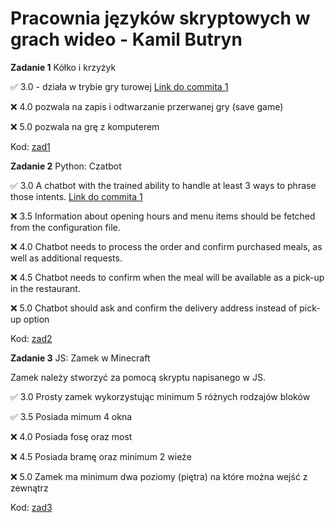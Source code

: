 # Pracownia języków skryptowych w grach wideo - Kamil Butryn

**Zadanie 1** Kółko i krzyżyk

:white_check_mark: 3.0 - działa w trybie gry turowej [Link do commita 1](https://github.com/kaybenot/skrypty/commit/74c2500a40a06928d70d1bb242c308396939fd0f)

:x: 4.0 pozwala na zapis i odtwarzanie przerwanej gry (save game)

:x: 5.0 pozwala na grę z komputerem


Kod: [zad1](https://github.com/kaybenot/skrypty/tree/main/zad1)

**Zadanie 2** Python: Czatbot

:white_check_mark: 3.0 A chatbot with the trained ability to handle at least 3 ways to phrase those intents. [Link do commita 1](https://github.com/kaybenot/skrypty/commit/d1d07f3feabc4c60691245814dec844b5ed28bdc)

:x: 3.5 Information about opening hours and menu items should be fetched from the configuration file.

:x: 4.0 Chatbot needs to process the order and confirm purchased meals, as well as additional requests.

:x: 4.5 Chatbot needs to confirm when the meal will be available as a pick-up in the restaurant.

:x: 5.0 Chatbot should ask and confirm the delivery address instead of pick-up option

Kod: [zad2](https://github.com/kaybenot/skrypty/tree/main/zad2)

**Zadanie 3** JS: Zamek w Minecraft

Zamek należy stworzyć za pomocą skryptu napisanego w JS.

:white_check_mark: 3.0 Prosty zamek wykorzystując minimum 5 różnych rodzajów bloków

:white_check_mark: 3.5 Posiada mimum 4 okna

:x: 4.0 Posiada fosę oraz most

:x: 4.5 Posiada bramę oraz minimum 2 wieże

:x: 5.0 Zamek ma minimum dwa poziomy (piętra) na które można wejść z zewnątrz

Kod: [zad3](https://github.com/kaybenot/skrypty/tree/main/zad3)
